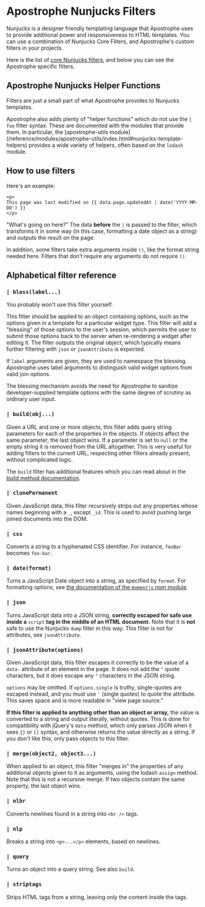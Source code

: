 # Apostrophe Nunjucks Filters

Nunjucks is a designer friendly templating language that Apostrophe uses to provide additional power and responsiveness to HTML templates. You can use a combination of Nunjucks Core Filters, and Apostrophe's custom filters in your projects.

Here is the list of [core Nunjucks filters](https://mozilla.github.io/nunjucks/templating.html#builtin-filters), and below you can see the Apostrophe specific filters.

## Apostrophe Nunjucks Helper Functions

Filters are just a small part of what Apostrophe provides to Nunjucks templates.

Apostrophe also adds plenty of "helper functions" which do not use the `| foo` filter syntax. These are documented with the modules that provide them. In particular, the \[apostrophe-utils module\] \(/reference/modules/apostrophe-utils/index.html\#nunjucks-template-helpers\) provides a wide variety of helpers, often based on the `lodash` module.

## How to use filters

Here's an example:

```markup
<p>
This page was last modified on {{ data.page.updatedAt | date('YYYY-MM-DD') }}
</p>
```

"What's going on here?" The data **before** the `|` is passed to the filter, which transforms it in some way \(in this case, formatting a date object as a string\) and outputs the result on the page.

In addition, some filters take extra arguments inside `()`, like the format string needed here. Filters that don't require any arguments do not require `()`.

## Alphabetical filter reference

### `| bless(label...)`

You probably won't use this filter yourself.

This filter should be applied to an object containing options, such as the options given in a template for a particular widget type. This filter will add a "blessing" of those options to the user's session, which permits the user to submit those options back to the server when re-rendering a widget after editing it. The filter outputs the original object, which typically means further filtering with `json` or `jsonAttribute` is expected.

If `label` arguments are given, they are used to namespace the blessing. Apostrophe uses label arguments to distinguish valid widget options from valid join options.

The blessing mechanism avoids the need for Apostrophe to sanitize developer-supplied template options with the same degree of scrutiny as ordinary user input.

### `| build(obj...)`

Given a URL and one or more objects, this filter adds query string parameters for each of the properties in the objects. If objects affect the same parameter, the last object wins. If a parameter is set to `null` or the empty string it is removed from the URL altogether. This is very useful for adding filters to the current URL, respecting other filters already present, without complicated logic.

The `build` filter has additional features which you can read about in the [build method documentation](/reference/modules/apostrophe-urls/README.md#build-url-path-data).

### `| clonePermanent`

Given JavaScript data, this filter recursively strips out any properties whose names beginning with a `_`, except `_id`. This is used to avoid pushing large joined documents into the DOM.

### `| css`

Converts a string to a hyphenated CSS identifier. For instance, `fooBar` becomes `foo-bar`.

### `| date(format)`

Turns a JavaScript Date object into a string, as specified by `format`. For formatting options, see [the documentation of the `momentjs` npm module](https://momentjs.com/docs/#/displaying/format/).

### `| json`

Turns JavaScript data into a JSON string, **correctly escaped for safe use inside a** `script` **tag in the middle of an HTML document.** Note that it is **not** safe to use the Nunjucks `dump` filter in this way. This filter is not for attributes, see `jsonAttribute`.

### `| jsonAttribute(options)`

Given JavaScript data, this filter escapes it correctly to be the value of a `data-` attribute of an element in the page. It does not add the `"` quote characters, but it does escape any `"` characters in the JSON string.

`options` may be omitted. If `options.single` is truthy, single-quotes are escaped instead, and you must use `'` \(single quotes\) to quote the attribute. This saves space and is more readable in "view page source."

**If this filter is applied to anything other than an object or array,** the value is converted to a string and output literally, without quotes. This is done for compatibility with jQuery's `data` method, which only parses JSON when it sees `{}` or `[]` syntax, and otherwise returns the value directly as a string. If you don't like this, only pass objects to this filter.

### `| merge(object2, object3...)`

When applied to an object, this filter "merges in" the properties of any additional objects given to it as arguments, using the lodash `assign` method. Note that this is not a recursive merge. If two objects contain the same property, the last object wins.

### `| nlbr`

Converts newlines found in a string into `<br />` tags.

### `| nlp`

Breaks a string into `<p>...</p>` elements, based on newlines.

### `| query`

Turns an object into a query string. See also `build`.

### `| striptags`

Strips HTML tags from a string, leaving only the content inside the tags.

